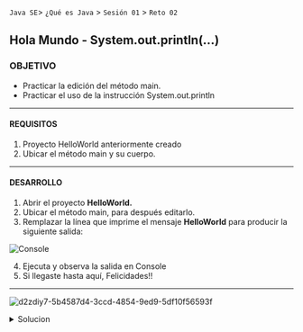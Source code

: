 `Java SE`> `¿Qué es Java` > `Sesión 01` > `Reto 02`

## Hola Mundo - System.out.println(...)

### OBJETIVO

- Practicar la edición del método main.
- Practicar el uso de la instrucción System.out.println

<hr>

#### REQUISITOS

1. Proyecto HelloWorld anteriormente creado
2. Ubicar el método main y su cuerpo.

<hr>

#### DESARROLLO

1. Abrir el proyecto <b>HelloWorld.</b>
2. Ubicar el método main, para después editarlo.
3. Remplazar la línea que imprime el mensaje <b>HelloWorld</b> para producir la siguiente salida: 

![Console](https://user-images.githubusercontent.com/56565204/66889796-566ce780-efa9-11e9-8fee-9265250bf09c.png)
   
4. Ejecuta y observa la salida en Console
5. Si llegaste hasta aquí, Felicidades!!

<hr>

![d2zdiy7-5b4587d4-3ccd-4854-9ed9-5df10f56593f](https://user-images.githubusercontent.com/56565204/66867202-6ad8c200-ef60-11e9-9f73-c434bd3f8eef.png)

<details>
	<summary>Solucion</summary>
	<p> 1. Abrir proyecto <b>HelloWorld</b> </p>
	<p> 2. Ubicar método main, editarlo. Utiliza el método System.out.println("Escribe tu mensaje"); </p> 
	<p> 3. Ejecutar proyecto </p>
</details> 
